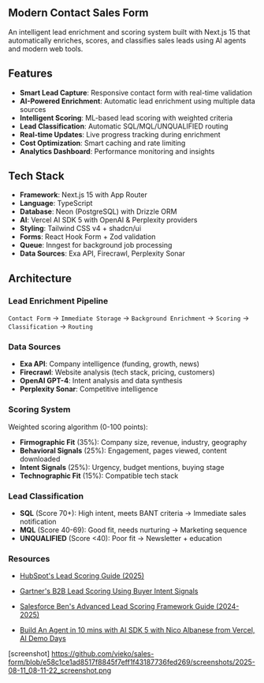 ## Modern Contact Sales Form

An intelligent lead enrichment and scoring system built with Next.js 15 that
automatically enriches, scores, and classifies sales leads using AI agents and
modern web tools.

## Features

- **Smart Lead Capture**: Responsive contact form with real-time validation
- **AI-Powered Enrichment**: Automatic lead enrichment using multiple data
  sources
- **Intelligent Scoring**: ML-based lead scoring with weighted criteria
- **Lead Classification**: Automatic SQL/MQL/UNQUALIFIED routing
- **Real-time Updates**: Live progress tracking during enrichment
- **Cost Optimization**: Smart caching and rate limiting
- **Analytics Dashboard**: Performance monitoring and insights

## Tech Stack

- **Framework**: Next.js 15 with App Router
- **Language**: TypeScript
- **Database**: Neon (PostgreSQL) with Drizzle ORM
- **AI**: Vercel AI SDK 5 with OpenAI & Perplexity providers
- **Styling**: Tailwind CSS v4 + shadcn/ui
- **Forms**: React Hook Form + Zod validation
- **Queue**: Inngest for background job processing
- **Data Sources**: Exa API, Firecrawl, Perplexity Sonar

## Architecture

### Lead Enrichment Pipeline

`Contact Form` → `Immediate Storage` → `Background Enrichment` → `Scoring` →
`Classification` → `Routing`

### Data Sources

- **Exa API**: Company intelligence (funding, growth, news)
- **Firecrawl**: Website analysis (tech stack, pricing, customers)
- **OpenAI GPT-4**: Intent analysis and data synthesis
- **Perplexity Sonar**: Competitive intelligence

### Scoring System

Weighted scoring algorithm (0-100 points):

- **Firmographic Fit** (35%): Company size, revenue, industry, geography
- **Behavioral Signals** (25%): Engagement, pages viewed, content downloaded
- **Intent Signals** (25%): Urgency, budget mentions, buying stage
- **Technographic Fit** (15%): Compatible tech stack

### Lead Classification

- **SQL** (Score 70+): High intent, meets BANT criteria → Immediate sales
  notification
- **MQL** (Score 40-69): Good fit, needs nurturing → Marketing sequence
- **UNQUALIFIED** (Score <40): Poor fit → Newsletter + education

### Resources

- [HubSpot's Lead Scoring Guide (2025)](https://blog.hubspot.com/marketing/lead-scoring-instructions)

- [Gartner's B2B Lead Scoring Using Buyer Intent Signals](https://www.gartner.com/en/digital-markets/insights/lead-scoring-intent-signals)

- [Salesforce Ben's Advanced Lead Scoring Framework Guide (2024-2025)](https://www.salesforceben.com/advance-your-salesforce-lead-scoring-framework-in-2024/)

- [Build An Agent in 10 mins with AI SDK 5 with Nico Albanese from Vercel, AI Demo Days](https://www.youtube.com/watch?v=TjAbtsPC-Sw)

[screenshot] https://github.com/vieko/sales-form/blob/e58c1ce1ad8517f8845f7eff1f43187736fed269/screenshots/2025-08-11_08-11-22_screenshot.png
